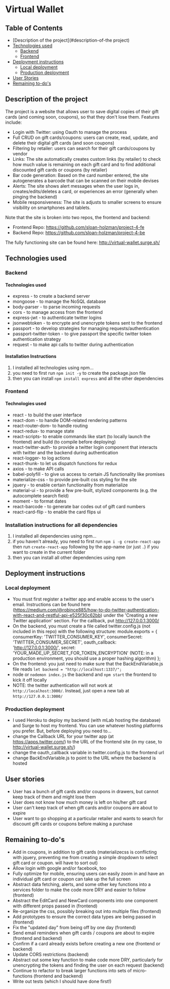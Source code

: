 # Virtual Wallet

## Table of Contents

- [Description of the project](#description-of-the project)
- [Technologies used](#technologies-used)
  - [Backend](#backend)
  - [Frontend](#frontend)
- [Deployment instructions](#deployment-instructions)
  - [Local deployment](#local-deployment)
  - [Production deployment](#production-deployment)
- [User Stories](#user-stories)
- [Remaining to-do's](#remaining-to-do's)


## Description of the project

The project is a website that allows user to save digital copies of their gift cards (and coming soon, coupons), so that they don't lose them.  Features include:

* Login with Twitter: using Oauth to manage the process
* Full CRUD on gift cards/coupons: users can create, read, update, and delete their digital gift cards (and soon coupons)
* Filtering by retailer: users can search for their gift cards/coupons by vendor
* Links: The site automatically creates custom links (by retailer) to check how much value is remaining on each gift card and to find additional discounted gift cards or coupons (by retailer)
* Bar code generation: Based on the card number entered, the site autogenerates a barcode that can be scanned on their mobile devises
* Alerts: The site shows alert messages when the user logs in, creates/edits/deletes a card, or experiences an error (generally when pinging the backend)
* Mobile responsiveness: The site is adjusts to smaller screens to ensure visibility on smartphones and tablets.

Note that the site is broken into two repos, the frontend and backend:

* Frontend Repo:  https://github.com/sloan-holzman/project-4-fe
* Backend Repo:  https://github.com/sloan-holzman/project-4-be

The fully functioning site can be found here: http://virtual-wallet.surge.sh/

## Technologies used

### Backend

#### Technologies used

* express - to create a backend server
* mongoose - to manage the NoSQL database
* body-parser - to parse incoming requests
* cors - to manage access from the frontend
* express-jwt - to authenticate twitter logins
* jsonwebtoken - to encrypte and unencrypte tokens sent to the frontend
* passport - to develop strategies for managing requests/authentication
* passport-twitter-token - to give passport the specific twitter token authentication strategy
* request - to make api calls to twitter during authentication


#### Installation Instructions

1. I installed all technologies using npm...
2. you need to first run `npm init -y` to create the package.json file
3. then you can install `npm install express` and all the other dependencies

### Frontend

#### Technologies used

* react - to build the user interface
* react-dom - to handle DOM-related rendering patterns
* react-router-dom- to handle routing
* react-redux- to manage state
* react-scripts- to enable commands like start (to locally launch the frontend) and build (to compile before deploying)
* react-twitter-auth- to provide a twitter login component that interacts with twitter and the backend during authentication
* react-logger- to log actions
* react-thunk- to let us dispatch functions for redux
* axios - to make API calls
* babel-polyfill - to give us access to certain JS functionality like promises
* materialize-css - to provide pre-built css styling for the site
* jquery - to enable certain functionality from materialize
* material-ui - to provide a few pre-built, stylized components (e.g. the autocomplete search field)
* moment - to format dates
* react-barcode - to generate bar codes out of gift card numbers
* react-card-flip - to enable the card flips ui

### Installation instructions for all dependencies

1. I installed all dependencies using npm...
2. if you haven't already, you need to first run `npm i -g create-react-app` then run `create-react-app` following by the app-name (or just `.`) if you want to create in the current folder
3. then you can install all other dependencies using npm

## Deployment instructions

### Local deployment

* You must first register a twitter app and enable access to the user's email.  Instructions can be found here (https://medium.com/@robince885/how-to-do-twitter-authentication-with-react-and-restful-api-e525f30c62bb) under the 'Creating a new Twitter application' section.  For the callback, put http://127.0.0.1:3000/
* On the backend, you must create a file called twitter.config.js (not included in this repo) with the following structure:
  module.exports = {
    consumerKey: 'TWITTER_CONSUMER_KEY',
    consumerSecret: 'TWITTER_CONSUMER_SECRET',
    oauth_callback: 'http://127.0.0.1:3000/',
    secret: 'YOUR_MADE_UP_SECRET_FOR_TOKEN_ENCRYPTION' (NOTE: in a production environment, you should use a proper hashing algorithm)
  };
* On the frontend: you just need to make sure that the BackEndVariable.js file reads `let backend = "http://localhost:1337/";`
* node or `nodemon index.js` the backend and `npm start` the frontend to kick it off locally
* NOTE: the twitter authentication will not work at `http://localhost:3000/`.  Instead, just open a new tab at `http://127.0.0.1:3000/`

### Production deployment

* I used Heroku to deploy my backend (with mLab hosting the database) and Surge to host my frontend.  You can use whatever hosting platforms you prefer.  But, before deploying you need to...
* change the Callback URL for your twitter app (at https://apps.twitter.com/) to the URL of the frontend site (in my case, to http://virtual-wallet.surge.sh/)
* change the oauth_callback variable in twitter.config.js to the frontend url
* change BackEndVariable.js to point to the URL where the backend is hosted

## User stories

* User has a bunch of gift cards and/or coupons in drawers, but cannot keep track of them and might lose them
* User does not know how much money is left on his/her gift card
* User can't keep track of when gift cards and/or coupons are about to expire
* User want to go shopping at a particular retailer and wants to search for discount gift cards or coupons before making a purchase

## Remaining to-do's

* Add in coupons, in addition to gift cards (materializecss is conflicting with jquery, preventing me from creating a simple dropdown to select gift card or coupon. will have to sort out)
* Allow login with google and/or facebook, too
* Fully optimize for mobile, ensuring users can easily zoom in and have an individual gift card or coupon can take up the full screen
* Abstract data fetching, alerts, and some other key functions into a services folder to make the code more DRY and easier to follow (frontend)
* Abstract the EditCard and NewCard components into one component with different props passed in (frontend)
* Re-organize the css, possibly breaking out into multiple files (frontend)
* Add prototypes to ensure the correct data types are being passed in (frontend)
* Fix the "updated day" from being off by one day (frontend)
* Send email reminders when gift cards / coupons are about to expire (frontend and backend)
* Confirm if a card already exists before creating a new one (frontend or backend)
* Update CORS restrictions (backend)
* Abstract out some key function to make code more DRY, particularly for unencrypting the tokens and finding the user on each request (backend)
* Continue to refactor to break larger functions into sets of micro-functions (frontend and backend)
* Write out tests (which I should have done first!)
